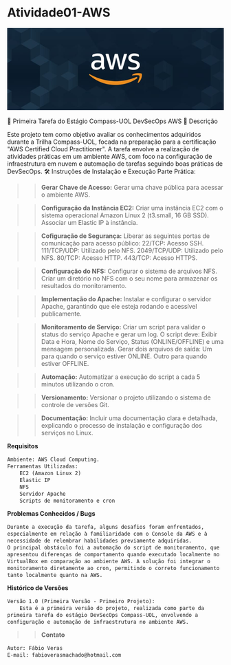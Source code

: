 # Atividade01-AWS
![Alt text](images/AWS.jpeg)

:rocket: Primeira Tarefa do Estágio Compass-UOL DevSecOps AWS
:page_facing_up: Descrição

Este projeto tem como objetivo avaliar os conhecimentos adquiridos durante a Trilha Compass-UOL, focada na preparação para a certificação "AWS Certified Cloud Practitioner". A tarefa envolve a realização de atividades práticas em um ambiente AWS, com foco na configuração de infraestrutura em nuvem e automação de tarefas seguindo boas práticas de DevSecOps.
:hammer_and_wrench: Instruções de Instalação e Execução
Parte Prática:

>> **Gerar Chave de Acesso:**
        Gerar uma chave pública para acessar o ambiente AWS.

>> **Configuração da Instância EC2:** 
        Criar uma instância EC2 com o sistema operacional Amazon Linux 2 (t3.small, 16 GB SSD).
        Associar um Elastic IP à instância.

>> **Cofiguração de Segurança:**
        Liberar as seguintes portas de comunicação para acesso público:
            22/TCP: Acesso SSH.
            111/TCP/UDP: Utilizado pelo NFS.
            2049/TCP/UDP: Utilizado pelo NFS.
            80/TCP: Acesso HTTP.
            443/TCP: Acesso HTTPS.

>> **Configuração do NFS:**
        Configurar o sistema de arquivos NFS.
        Criar um diretório no NFS com o seu nome para armazenar os resultados do monitoramento.

>> **Implementação do Apache:**
        Instalar e configurar o servidor Apache, garantindo que ele esteja rodando e acessível publicamente.

>> **Monitoramento de Serviço:**
        Criar um script para validar o status do serviço Apache e gerar um log. O script deve:
            Exibir Data e Hora, Nome do Serviço, Status (ONLINE/OFFLINE) e uma mensagem personalizada.
            Gerar dois arquivos de saída:
                Um para quando o serviço estiver ONLINE.
                Outro para quando estiver OFFLINE.

>> **Automação:**
        Automatizar a execução do script a cada 5 minutos utilizando o cron.

>> **Versionamento:**
        Versionar o projeto utilizando o sistema de controle de versões Git.

>> **Documentação:**
        Incluir uma documentação clara e detalhada, explicando o processo de instalação e configuração dos serviços no Linux.


**Requisitos**

    Ambiente: AWS Cloud Computing.
    Ferramentas Utilizadas:
        EC2 (Amazon Linux 2)
        Elastic IP
        NFS
        Servidor Apache
        Scripts de monitoramento e cron

**Problemas Conhecidos / Bugs**

    Durante a execução da tarefa, alguns desafios foram enfrentados, especialmente em relação à familiaridade com o Console da AWS e à necessidade de relembrar habilidades previamente adquiridas.
    O principal obstáculo foi a automação do script de monitoramento, que apresentou diferenças de comportamento quando executado localmente no VirtualBox em comparação ao ambiente AWS. A solução foi integrar o monitoramento diretamente ao cron, permitindo o correto funcionamento tanto localmente quanto na AWS.

 **Histórico de Versões**

    Versão 1.0 (Primeira Versão - Primeiro Projeto):
        Esta é a primeira versão do projeto, realizada como parte da primeira tarefa do estágio DevSecOps Compass-UOL, envolvendo a configuração e automação de infraestrutura no ambiente AWS.

>> **Contato**

    Autor: Fábio Veras
    E-mail: fabioverasmachado@hotmail.com



[def]: images/CompassUOL.jpeg
